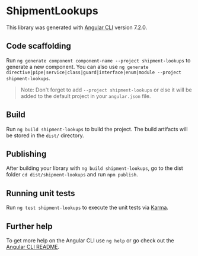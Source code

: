 # ShipmentLookups

This library was generated with [Angular CLI](https://github.com/angular/angular-cli) version 7.2.0.

## Code scaffolding

Run `ng generate component component-name --project shipment-lookups` to generate a new component. You can also use `ng generate directive|pipe|service|class|guard|interface|enum|module --project shipment-lookups`.

> Note: Don't forget to add `--project shipment-lookups` or else it will be added to the default project in your `angular.json` file.

## Build

Run `ng build shipment-lookups` to build the project. The build artifacts will be stored in the `dist/` directory.

## Publishing

After building your library with `ng build shipment-lookups`, go to the dist folder `cd dist/shipment-lookups` and run `npm publish`.

## Running unit tests

Run `ng test shipment-lookups` to execute the unit tests via [Karma](https://karma-runner.github.io).

## Further help

To get more help on the Angular CLI use `ng help` or go check out the [Angular CLI README](https://github.com/angular/angular-cli/blob/master/README.md).
